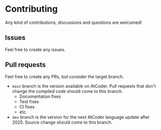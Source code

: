 # Contributing

Any kind of contributions, discussions and questions are welcomed!

## Issues

Feel free to create any issues.

## Pull requests

Feel free to create any PRs, but consider the target branch.

- `main` branch is the version available on AtCoder. Pull requests that don't change the compiled code should come to this branch.
  - Documentation fixes
  - Test fixes
  - CI fixes
  - etc.
- `dev` branch is the version for the next AtCoder language update after 2025. Source change should come to this branch.
